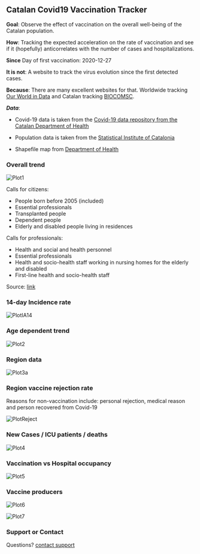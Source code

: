 ## Catalan Covid19 Vaccination Tracker

**Goal**: Observe the effect of vaccination on the overall well-being of the Catalan population. 

**How**: Tracking the expected acceleration on the rate of vaccination and see if it (hopefully) anticorrelates with the number of cases and hospitalizations.

**Since** Day of first vaccination: 2020-12-27

**It is not**: A website to track the virus evolution since the first detected cases. 

**Because**: There are many excellent websites for that. Worldwide tracking [Our World in Data](https://ourworldindata.org/coronavirus) and Catalan tracking [BIOCOMSC](https://biocomsc.upc.edu/en/covid-19/catalonia-covid-abs-eng).

***Data***:

- Covid-19 data is taken from the [Covid-19 data repository from the Catalan Department of Health](https://dadescovid.cat/descarregues)

- Population data is taken from the [Statistical Institute of Catalonia](http://www.idescat.cat)

- Shapefile map from [Department of Health](https://salutweb.gencat.cat/ca/el_departament/estadistiques_sanitaries/cartografia/)


### Overall trend
![Plot1](https://raw.githubusercontent.com/aalibes/CatCovidTracker/main/CurrentOverallVaccinationCat.png)

Calls for citizens:

- People born before 2005 (included)
- Essential professionals
- Transplanted people
- Dependent people
- Elderly and disabled people living in residences

Calls for professionals:

- Health and social and health personnel
- Essential professionals
- Health and socio-health staff working in nursing homes for the elderly and disabled
- First-line health and socio-health staff

Source: [link](https://canalsalut.gencat.cat/ca/salut-a-z/v/vacuna-covid-19/convocatoria/index.html)

### 14-day Incidence rate
![PlotIA14](https://raw.githubusercontent.com/aalibes/CatCovidTracker/main/IA14days.png)


### Age dependent trend
![Plot2](https://raw.githubusercontent.com/aalibes/CatCovidTracker/main/CurrentByAgeVaccinationCat.png)

### Region data
![Plot3a](https://raw.githubusercontent.com/aalibes/CatCovidTracker/main/MapCurrentRegionVaccinationCat.png)

### Region vaccine rejection rate
Reasons for non-vaccination include: personal rejection, medical reason and person recovered from Covid-19  

![PlotReject](https://raw.githubusercontent.com/aalibes/CatCovidTracker/main/MapCurrentRegionRejectionCat.png)

### New Cases / ICU patients / deaths
![Plot4](https://raw.githubusercontent.com/aalibes/CatCovidTracker/main/CurrentCasesICUDeathsCat.png)

### Vaccination vs Hospital occupancy
![Plot5](https://raw.githubusercontent.com/aalibes/CatCovidTracker/main/HospitalVSVaccinationCat.png)

### Vaccine producers
![Plot6](https://raw.githubusercontent.com/aalibes/CatCovidTracker/main/VaccineProducer.png)

![Plot7](https://raw.githubusercontent.com/aalibes/CatCovidTracker/main/VaccineProducerByDate.png)

### Support or Contact

Questions? [contact support](mailto:aalibes@gmail.com) 
